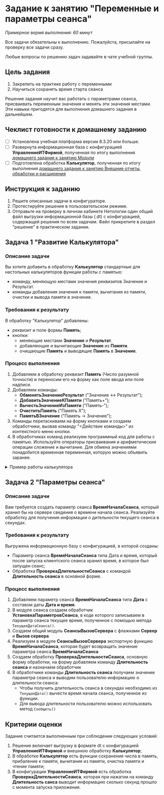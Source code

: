 # Задание к занятию "Переменные и параметры сеанса"
_Примерное вермя выполнения: 60 минут_

Все задачи обязательны к выполнению. Пожалуйста, присылайте на проверку все задачи сразу.

Любые вопросы по решению задач задавайте в чате учебной группы.

## Цель задания

1. Закрепить на практике работу с переменными
2. Научиться сохранять время старта сеанса

Решение задания научит вас работать с параметрами сеанса, присваивать переменным значения и менять эти значения местами. Эти навыки пригодятся для выполнения домашнего задания в дальнейшем.

## Чеклист готовности к домашнему заданию

- [ ] Установлена учебная платформа версии 8.3.20 или больше.
- [ ] Развернута информационная база с конфигурацией **УправлениеИТФирмой**, полученная по итогу выполнения [домашнего задания к занятию Модули](/homework-2-1.md)
- [ ] Подготовлена обработка **Калькулятор**, полученная по итогу выполнения [домашнего задания к занятию Внешние отчеты, обработки и расширения](/homework-1-6.md)

## Инструкция к заданию

1. Решите описанные задачи в конфигураторе.
2. Протестируйте решение в пользовательском режиме.
3. Отправьте на проверку в личном кабинете Нетологии один общий файл выгрузки информационной базы (.dt) с конфигурацией, содержащей решения по всем задачам. Файл прикрепите в раздел "решение" в практическом задании.

## Задача 1 "Развитие Калькулятора"

### Описание задачи

Вы хотите добавить в обработку **Калькулятор** стандартные для настольных калькуляторов функции работы с памятью:
- команду, меняющую местами значения реквизитов Значение и Результат.
- команды добавления значения к памяти, вычитания из памяти, очистки и вывода памяти в значение.

### Требования к результату
В обработку "Калькулятор" добавлены:
* реквизит и поле формы **Память**;
* кнопки:
  * меняющие местами **Значение** и **Результат**.
  * добавляющие и вычитающие **Значение** из **Памяти**.
  * очищающие **Память** и выводящие **Память** в **Значение**.

### Процесс выполнения

1. Добавляем в обработку реквизит **Память** (Число разумной точности) и переносим его на форму как поле ввода или поле надписи.
2. Добавляем команды:
    * **ОбменятьЗначениеРезультат** ("Значение <-> Результат");
    * **ДобавитьЗначениеКПамяти** ("Память+");
    * **ВычестьЗначениеИзПамяти** ("Память-");
    * **ОчиститьПамять** ("Память Х");
    * **ПамятьВЗначение** ("Память -> Значение");
3. Команды перетаскиваем на форму кнопками и создаем обработчики, вызвав команду "<Действие команды>" из контекстного меню кнопки.
4. В обработчиках команд реализуем программный код для работы с памятью. Используйте операторы присваивания и арифметические операции сложение и вычитание. Для обмена значениями понадобится временная переменная, которую можно объявить заранее.

<details>
      <summary>Пример работы калькулятора</summary>

<p align="center" width="100%">
  <img width="75%" src="Examples/img/example-2-2-1.gif"> 
</p>

</details>

## Задача 2 "Параметры сеанса"

### Описание задачи
Вам требуется создать параметр сеанса **ВремяНачалаСеанса**, который хранил бы на сервере сведения о времени начала сеанса. Реализуйте обработку для получения информации о дительности текущего сеанса в секундах.

### Требования к результату
Выгружена информационную базу с конфигурацией, в которой созданы:
- Параметр сеанса **ВремяНачалаСеанса** типа Дата и время, который после запуска клиентского сеанса хранил время, в которое был запущен сеанс;
- Обработка **ПроверкаДлительностиСеанса** с командой **Длительность сеанса** в основной форме.

### Процесс выполнения

1. Добавляем параметр сеанса **ВремяНачалаСеанса** типа **Дата** с составом даты **Дата и время**.
2. В модуле сеанса создаем обработчик **УстановкаПараметровСеанса**, в коде которого записываем в параметр сеанса текущее время, полученное с помощью метода `ТекущаяДатаСеанса()`.
3. Создаем общий модуль **СеансыВызовСервера** с флажками **Сервер** и **Вызов сервера**
4. Реализуем в модуле **СеансыВызовСервера** экспортную функцию **ВремяНачалаСеанса**, которая будет возвращать значение параметра сеанса **ВремяНачалаСеанса**
5. Создаем обработку **ПроверкаДлительностиСеанса**, основную форму обработки, на форму добавляем команду **Длительность сеанса** и назначаем обработчик
6. В обработчике команды **Длительность сеанса** получаем значение параметра сеанса и выводим пользователю информацию о длительности сеанса:
    - Чтобы получить длительность сеанса в секундах необходимо из `ТекущаяДата()` вычести время начала сеанса, полученное из функции.
    - Для вывода длительности пользователю можно использовать метод `Сообщить()`

## Критерии оценки

Задание считается выполненным при соблюдении следующих условий:
1. Решение включает выгрузку в формате dt с конфигурацией **УправлениеИТФирмой** и внешнюю обработку **Калькулятор**;
2. В обработке **Калькулятор** есть функции сохранения числа в память, прибаление к памяти, вычитание из памяти, очистка памяти и чтение памяти;
3. В конфигурации **УправлениеИТФирмой** есть обработка **ПроверкаДлительностиСеанса**, которая при нажатии на команду **Длительность санса** выводит информацию сколько секунд прошло с момента запуска приложения.
